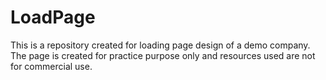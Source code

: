 # LoadPage
This is a repository created for loading page design of a demo company. The page is created for practice purpose only and resources used are not for commercial use.